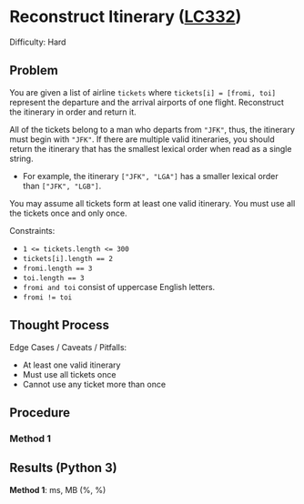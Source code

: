# Reconstruct Itinerary ([LC332](https://leetcode.com/problems/reconstruct-itinerary/))
Difficulty: Hard

## Problem

You are given a list of airline `tickets` where `tickets[i] = [fromi, toi]` represent the departure and the arrival airports of one flight. Reconstruct the itinerary in order and return it.

All of the tickets belong to a man who departs from `"JFK"`, thus, the itinerary must begin with `"JFK"`. If there are multiple valid itineraries, you should return the itinerary that has the smallest lexical order when read as a single string.
- For example, the itinerary `["JFK", "LGA"]` has a smaller lexical order than `["JFK", "LGB"]`.

You may assume all tickets form at least one valid itinerary. You must use all the tickets once and only once.

Constraints:
- `1 <= tickets.length <= 300`
- `tickets[i].length == 2`
- `fromi.length == 3`
- `toi.length == 3`
- `fromi and toi` consist of uppercase English letters.
- `fromi != toi`

## Thought Process

Edge Cases / Caveats / Pitfalls:
- At least one valid itinerary
- Must use all tickets once
- Cannot use any ticket more than once

## Procedure

### Method 1

## Results (Python 3)

**Method 1**:  ms, MB (%, %)
